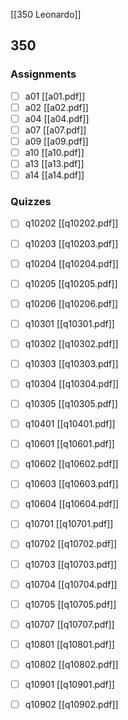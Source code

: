 
[[350 Leonardo]]

## **350**

### Assignments
- [ ] a01 [[a01.pdf]]
- [ ] a02 [[a02.pdf]]
- [ ] a04 [[a04.pdf]]
- [ ] a07 [[a07.pdf]]
- [ ] a09 [[a09.pdf]]
- [ ] a10 [[a10.pdf]]
- [ ] a13 [[a13.pdf]]
- [ ] a14 [[a14.pdf]]
### Quizzes
- [ ] q10202 [[q10202.pdf]]
- [ ]  q10203 [[q10203.pdf]]
- [ ] q10204 [[q10204.pdf]]
- [ ] q10205 [[q10205.pdf]]
- [ ] q10206 [[q10206.pdf]]
- [ ] q10301 [[q10301.pdf]]
- [ ] q10302 [[q10302.pdf]]
- [ ] q10303 [[q10303.pdf]]
- [ ] q10304 [[q10304.pdf]]
- [ ] q10305 [[q10305.pdf]]
- [ ] q10401 [[q10401.pdf]]
- [ ] q10601 [[q10601.pdf]]
- [ ] q10602 [[q10602.pdf]]
- [ ] q10603 [[q10603.pdf]]
- [ ] q10604 [[q10604.pdf]]
- [ ] q10701 [[q10701.pdf]]
- [ ] q10702 [[q10702.pdf]]
- [ ] q10703 [[q10703.pdf]]
- [ ] q10704 [[q10704.pdf]]
- [ ] q10705 [[q10705.pdf]]
- [ ] q10707 [[q10707.pdf]]
- [ ] q10801 [[q10801.pdf]]
- [ ] q10802 [[q10802.pdf]]
- [ ] q10901 [[q10901.pdf]]
- [ ] q10902 [[q10902.pdf]]

